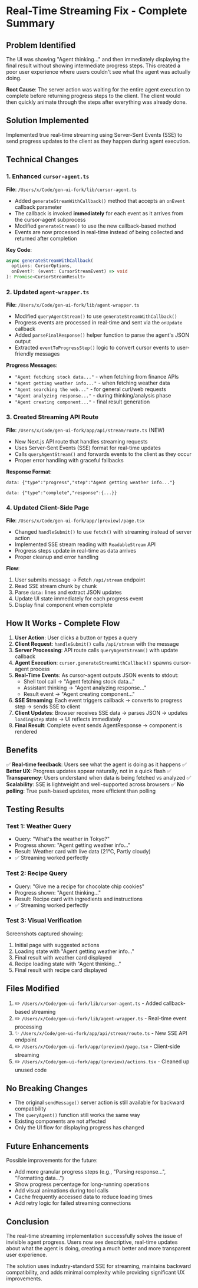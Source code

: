 # Real-Time Streaming Fix - Complete Summary

## Problem Identified
The UI was showing "Agent thinking..." and then immediately displaying the final result without showing intermediate progress steps. This created a poor user experience where users couldn't see what the agent was actually doing.

**Root Cause**: The server action was waiting for the entire agent execution to complete before returning progress steps to the client. The client would then quickly animate through the steps after everything was already done.

## Solution Implemented
Implemented true real-time streaming using Server-Sent Events (SSE) to send progress updates to the client as they happen during agent execution.

## Technical Changes

### 1. Enhanced `cursor-agent.ts` 
**File**: `/Users/x/Code/gen-ui-fork/lib/cursor-agent.ts`

- Added `generateStreamWithCallback()` method that accepts an `onEvent` callback parameter
- The callback is invoked **immediately** for each event as it arrives from the cursor-agent subprocess
- Modified `generateStream()` to use the new callback-based method
- Events are now processed in real-time instead of being collected and returned after completion

**Key Code**:
```typescript
async generateStreamWithCallback(
  options: CursorOptions,
  onEvent?: (event: CursorStreamEvent) => void
): Promise<CursorStreamResult>
```

### 2. Updated `agent-wrapper.ts`
**File**: `/Users/x/Code/gen-ui-fork/lib/agent-wrapper.ts`

- Modified `queryAgentStream()` to use `generateStreamWithCallback()`
- Progress events are processed in real-time and sent via the `onUpdate` callback
- Added `parseFinalResponse()` helper function to parse the agent's JSON output
- Extracted `eventToProgressStep()` logic to convert cursor events to user-friendly messages

**Progress Messages**:
- `"Agent fetching stock data..."` - when fetching from finance APIs
- `"Agent getting weather info..."` - when fetching weather data
- `"Agent searching the web..."` - for general curl/web requests
- `"Agent analyzing response..."` - during thinking/analysis phase
- `"Agent creating component..."` - final result generation

### 3. Created Streaming API Route
**File**: `/Users/x/Code/gen-ui-fork/app/api/stream/route.ts` (NEW)

- New Next.js API route that handles streaming requests
- Uses Server-Sent Events (SSE) format for real-time updates
- Calls `queryAgentStream()` and forwards events to the client as they occur
- Proper error handling with graceful fallbacks

**Response Format**:
```
data: {"type":"progress","step":"Agent getting weather info..."}

data: {"type":"complete","response":{...}}
```

### 4. Updated Client-Side Page
**File**: `/Users/x/Code/gen-ui-fork/app/(preview)/page.tsx`

- Changed `handleSubmit()` to use `fetch()` with streaming instead of server action
- Implemented SSE stream reading with `ReadableStream` API
- Progress steps update in real-time as data arrives
- Proper cleanup and error handling

**Flow**:
1. User submits message → Fetch `/api/stream` endpoint
2. Read SSE stream chunk by chunk
3. Parse `data:` lines and extract JSON updates
4. Update UI state immediately for each progress event
5. Display final component when complete

## How It Works - Complete Flow

1. **User Action**: User clicks a button or types a query
2. **Client Request**: `handleSubmit()` calls `/api/stream` with the message
3. **Server Processing**: API route calls `queryAgentStream()` with update callback
4. **Agent Execution**: `cursor.generateStreamWithCallback()` spawns cursor-agent process
5. **Real-Time Events**: As cursor-agent outputs JSON events to stdout:
   - Shell tool call → "Agent fetching stock data..."
   - Assistant thinking → "Agent analyzing response..."
   - Result event → "Agent creating component..."
6. **SSE Streaming**: Each event triggers callback → converts to progress step → sends SSE to client
7. **Client Updates**: Browser receives SSE data → parses JSON → updates `loadingStep` state → UI reflects immediately
8. **Final Result**: Complete event sends AgentResponse → component is rendered

## Benefits

✅ **Real-time feedback**: Users see what the agent is doing as it happens
✅ **Better UX**: Progress updates appear naturally, not in a quick flash
✅ **Transparency**: Users understand when data is being fetched vs analyzed
✅ **Scalability**: SSE is lightweight and well-supported across browsers
✅ **No polling**: True push-based updates, more efficient than polling

## Testing Results

### Test 1: Weather Query
- Query: "What's the weather in Tokyo?"
- Progress shown: "Agent getting weather info..."
- Result: Weather card with live data (21°C, Partly cloudy)
- ✅ Streaming worked perfectly

### Test 2: Recipe Query  
- Query: "Give me a recipe for chocolate chip cookies"
- Progress shown: "Agent thinking..."
- Result: Recipe card with ingredients and instructions
- ✅ Streaming worked perfectly

### Test 3: Visual Verification
Screenshots captured showing:
1. Initial page with suggested actions
2. Loading state with "Agent getting weather info..."
3. Final result with weather card displayed
4. Recipe loading state with "Agent thinking..."
5. Final result with recipe card displayed

## Files Modified

1. ✏️ `/Users/x/Code/gen-ui-fork/lib/cursor-agent.ts` - Added callback-based streaming
2. ✏️ `/Users/x/Code/gen-ui-fork/lib/agent-wrapper.ts` - Real-time event processing
3. ✨ `/Users/x/Code/gen-ui-fork/app/api/stream/route.ts` - New SSE API endpoint
4. ✏️ `/Users/x/Code/gen-ui-fork/app/(preview)/page.tsx` - Client-side streaming
5. ✏️ `/Users/x/Code/gen-ui-fork/app/(preview)/actions.tsx` - Cleaned up unused code

## No Breaking Changes

- The original `sendMessage()` server action is still available for backward compatibility
- The `queryAgent()` function still works the same way
- Existing components are not affected
- Only the UI flow for displaying progress has changed

## Future Enhancements

Possible improvements for the future:
- Add more granular progress steps (e.g., "Parsing response...", "Formatting data...")
- Show progress percentage for long-running operations
- Add visual animations during tool calls
- Cache frequently accessed data to reduce loading times
- Add retry logic for failed streaming connections

## Conclusion

The real-time streaming implementation successfully solves the issue of invisible agent progress. Users now see descriptive, real-time updates about what the agent is doing, creating a much better and more transparent user experience.

The solution uses industry-standard SSE for streaming, maintains backward compatibility, and adds minimal complexity while providing significant UX improvements.

